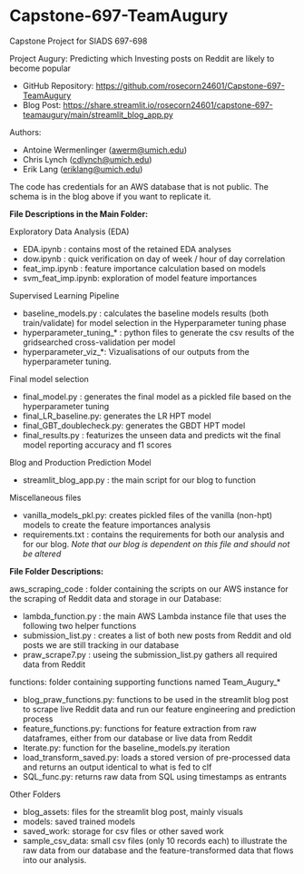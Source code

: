 # Capstone-697-TeamAugury
Capstone Project for SIADS 697-698

Project Augury: Predicting which Investing posts on Reddit are likely to become popular
 * GitHub Repository: https://github.com/rosecorn24601/Capstone-697-TeamAugury
 * Blog Post: https://share.streamlit.io/rosecorn24601/capstone-697-teamaugury/main/streamlit_blog_app.py

Authors:
 * Antoine Wermenlinger (awerm@umich.edu)
 * Chris Lynch (cdlynch@umich.edu)
 * Erik Lang (eriklang@umich.edu)

The code has credentials for an AWS database that is not public. The schema is in the blog above if you want to replicate it. 

**File Descriptions in the Main Folder:**

Exploratory Data Analysis (EDA)
* EDA.ipynb : contains most of the retained EDA analyses
* dow.ipynb : quick verification on day of week / hour of day correlation
* feat_imp.ipynb : feature importance calculation based on models
* svm_feat_imp.ipynb: exploration of model feature importances

Supervised Learning Pipeline
* baseline_models.py : calculates the baseline models results (both train/validate) for model selection in the Hyperparameter tuning phase
* hyperparameter_tuning_* : python files to generate the csv results of the gridsearched cross-validation per model
* hyperparameter_viz_*: Vizualisations of our outputs from the hyperparameter tuning.


Final model selection
* final_model.py : generates the final model as a pickled file based on the hyperparameter 
tuning
* final_LR_baseline.py: generates the LR HPT model
* final_GBT_doublecheck.py: generates the GBDT HPT model
* final_results.py : featurizes the unseen data and predicts wit the final model reporting accuracy and f1 scores

Blog and Production Prediction Model
 * streamlit_blog_app.py : the main script for our blog to function

Miscellaneous files
* vanilla_models_pkl.py: creates pickled files of the vanilla (non-hpt) models to create the feature importances analysis
* requirements.txt : contains the requirements for both our analysis and for our blog. *Note that our blog is dependent on this file and should not be altered*

**File Folder Descriptions:**

aws_scraping_code : folder containing the scripts on our AWS instance for the scraping of Reddit data and storage in our Database:
 * lambda_function.py : the main AWS Lambda instance file that uses the following two helper functions
 * submission_list.py : creates a list of both new posts from Reddit and old posts we are still tracking in our database
 * praw_scrape7.py : useing the submission_list.py gathers all required data from Reddit

functions: folder containing supporting functions named Team_Augury_*
* blog_praw_functions.py: functions to be used in the streamlit blog post to scrape live Reddit data and run our feature engineering and prediction process
* feature_functions.py: functions for feature extraction from raw dataframes, either from our database or live data from Reddit
* Iterate.py: function for the baseline_models.py iteration
* load_transform_saved.py: loads a stored version of pre-processed data and returns an output identical to what is fed to clf
* SQL_func.py: returns raw data from SQL using timestamps as entrants

Other Folders
* blog_assets: files for the streamlit blog post, mainly visuals
* models: saved trained models
* saved_work: storage for csv files or other saved work
* sample_csv_data: small csv files (only 10 records each) to illustrate the raw data from our database and the feature-transformed data that flows into our analysis.